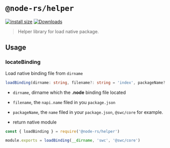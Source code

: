 # `@node-rs/helper`

[![install size](https://packagephobia.com/badge?p=@node-rs/helper)](https://packagephobia.com/result?p=@node-rs/helper)
[![Downloads](https://img.shields.io/npm/dm/@node-rs/helper.svg?sanitize=true)](https://npmcharts.com/compare/@node-rs/helper?minimal=true)

> Helper library for load native package.

## Usage

### locateBinding

Load native binding file from `dirname`

```ts
loadBinding(dirname: string, filename?: string = 'index', packageName?: string): string
```

- `dirname`, dirname which the **.node** binding file located
- `filename`, the `napi.name` filed in you `package.json`
- `packageName`, the `name` filed in your `package.json`, `@swc/core` for example.

- return native module

```ts
const { loadBinding } = require('@node-rs/helper')

module.exports = loadBinding(__dirname, 'swc', '@swc/core')
```
